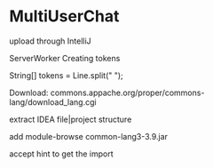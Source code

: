 # MultiUserChat
upload through IntelliJ

ServerWorker Creating tokens

String[] tokens = Line.split(" ");

Download: 
commons.appache.org/proper/commons-lang/download_lang.cgi

extract IDEA file|project structure

add module-browse common-lang3-3.9.jar

accept hint to get the import
